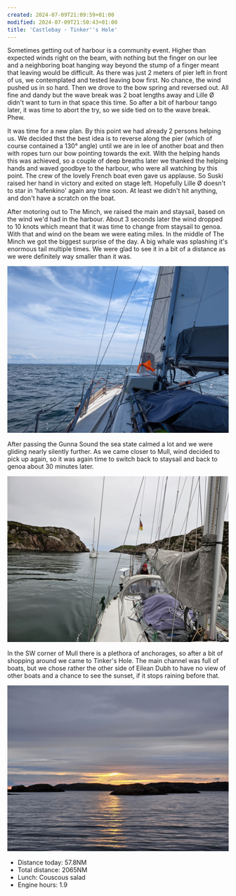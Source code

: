 ```yaml
---
created: 2024-07-09T21:09:59+01:00
modified: 2024-07-09T21:50:43+01:00
title: 'Castlebay - Tinker''s Hole'
---
```


Sometimes getting out of harbour is a community event. Higher than expected winds right on the beam, with nothing but the finger on our lee and a neighboring boat hanging way beyond the stump of a finger meant that leaving would be difficult. As there was just 2 meters of pier left in front of us, we contemplated and tested leaving bow first. No chance,  the wind pushed us in so hard.
Then we drove to the bow spring and reversed out. All fine and dandy but the wave break was 2 boat lengths away and Lille Ø didn't want to turn in that space this time.  So after a bit of harbour tango later, it was time to abort the try, so we side tied on to the wave break. Phew.

It was time for a new plan. By this point we had already 2 persons helping us. We decided thst the best idea is to reverse along the pier (which of course contained a 130° angle) until we are in lee of another boat and then with ropes turn our bow pointing towards the exit.
With the helping hands this was achieved, so a couple of deep breaths later we thanked the helping hands and waved goodbye to the harbour, who were all watching by this point. The crew of the lovely French boat even gave us applause. So Suski raised her hand in victory and exited on stage left. Hopefully Lille Ø doesn't to star in 'hafenkino' again any time soon. At least we didn't hit anything, and don't have a scratch on the boat.

After motoring out to The Minch, we raised the main and staysail, based on the wind we'd had in the harbour. About 3 seconds later the wind dropped to 10 knots which meant that it was time to change from staysail to genoa. With that and wind on the beam we were eating miles. In the middle of The Minch we got the biggest surprise of the day. A big whale was splashing it's enormous tail multiple times. We were glad to see it in a bit of a distance as we were definitely way smaller than it was. 

![Image](../2024/d7bc756a0faeb9b97cbfbe5077315700.jpg) 

After passing the Gunna Sound the sea state calmed a lot and we were gliding nearly silently further. As we came closer to Mull, wind decided to pick up again, so it was again time to switch back to staysail and back to genoa about 30 minutes later. 

![Image](../2024/33635f2a6dc298a628ba4d0ac3ead833.jpg) 

In the SW corner of Mull there is a plethora of anchorages, so after a bit of shopping around we came to Tinker's Hole. The main channel was full of boats, but we chose rather the other side of Eilean Dubh to have no view of other boats and a chance to see the sunset, if it stops raining before that.

![Image](../2024/75854ae770cd7db8f536eb769dd3437b.jpg) 

* Distance today: 57.8NM
* Total distance: 2065NM
* Lunch: Couscous salad
* Engine hours: 1.9
